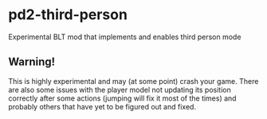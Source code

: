# pd2-third-person
Experimental BLT mod that implements and enables third person mode

## Warning!
This is highly experimental and may (at some point) crash your game. There are also some issues with the player model not updating its position correctly after some actions (jumping will fix it most of the times) and probably others that have yet to be figured out and fixed.
